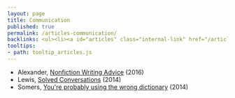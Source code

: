 ```yaml
---
layout: page
title: Communication
published: true
permalink: /articles-communication/
backlinks: <ul><li><a id="articles" class="internal-link" href="/articles/">Articles</a></li></ul>
tooltips: 
- path: tooltip_articles.js
---
```


* Alexander, [Nonfiction Writing Advice](https://slatestarcodex.com/2016/02/20/writing-advice/) (2016)
* Lewis, [Solved Conversations](https://aaronzlewis.com/blog/2014/06/01/solved-conversations/) (2014)
* Somers, [You're probably using the wrong dictionary](https://jsomers.net/blog/dictionary) (2014)
